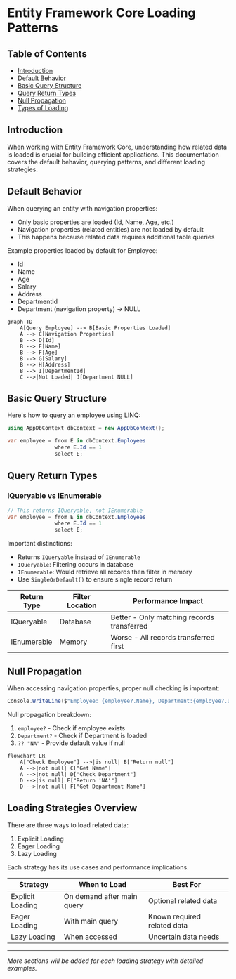 # Entity Framework Core Loading Patterns

## Table of Contents
- [Introduction](#introduction)
- [Default Behavior](#default-behavior)
- [Basic Query Structure](#basic-query-structure)
- [Query Return Types](#query-return-types)
- [Null Propagation](#null-propagation)
- [Types of Loading](#types-of-loading)

## Introduction

When working with Entity Framework Core, understanding how related data is loaded is crucial for building efficient applications. This documentation covers the default behavior, querying patterns, and different loading strategies.

## Default Behavior

When querying an entity with navigation properties:
- Only basic properties are loaded (Id, Name, Age, etc.)
- Navigation properties (related entities) are not loaded by default
- This happens because related data requires additional table queries

Example properties loaded by default for Employee:
- Id
- Name
- Age
- Salary
- Address
- DepartmentId
- Department (navigation property) → NULL

```mermaid
graph TD
    A[Query Employee] --> B[Basic Properties Loaded]
    A --> C[Navigation Properties]
    B --> D[Id]
    B --> E[Name]
    B --> F[Age]
    B --> G[Salary]
    B --> H[Address]
    B --> I[DepartmentId]
    C -->|Not Loaded| J[Department NULL]
```

## Basic Query Structure

Here's how to query an employee using LINQ:

```csharp
using AppDbContext dbContext = new AppDbContext();

var employee = from E in dbContext.Employees
               where E.Id == 1
               select E;
```

## Query Return Types

### IQueryable vs IEnumerable

```csharp
// This returns IQueryable, not IEnumerable
var employee = from E in dbContext.Employees
               where E.Id == 1
               select E;
```

Important distinctions:
- Returns `IQueryable` instead of `IEnumerable`
- `IQueryable`: Filtering occurs in database
- `IEnumerable`: Would retrieve all records then filter in memory
- Use `SingleOrDefault()` to ensure single record return

| Return Type | Filter Location | Performance Impact |
|------------|-----------------|-------------------|
| IQueryable | Database | Better - Only matching records transferred |
| IEnumerable | Memory | Worse - All records transferred first |

## Null Propagation

When accessing navigation properties, proper null checking is important:

```csharp
Console.WriteLine($"Employee: {employee?.Name}, Department:{employee?.Department?.Name ?? "NA"}");
```

Null propagation breakdown:
1. `employee?` - Check if employee exists
2. `Department?` - Check if Department is loaded
3. `?? "NA"` - Provide default value if null

```mermaid
flowchart LR
    A["Check Employee"] -->|is null| B["Return null"]
    A -->|not null| C["Get Name"]
    A -->|not null| D["Check Department"]
    D -->|is null| E["Return 'NA'"]
    D -->|not null| F["Get Department Name"]
```

## Loading Strategies Overview

There are three ways to load related data:
1. Explicit Loading
2. Eager Loading
3. Lazy Loading

Each strategy has its use cases and performance implications.

| Strategy | When to Load | Best For |
|----------|-------------|-----------|
| Explicit Loading | On demand after main query | Optional related data |
| Eager Loading | With main query | Known required related data |
| Lazy Loading | When accessed | Uncertain data needs |

---
*More sections will be added for each loading strategy with detailed examples.*
